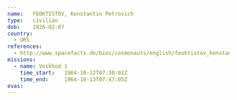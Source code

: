 ```yaml
---
name:	FEOKTISTOV, Konstantin Petrovich
type:	civilian
dob:	1926-02-07
country:
  - URS
references:
  - http://www.spacefacts.de/bios/cosmonauts/english/feoktistov_konstantin.htm
missions:
  - name: Voskhod 1
    time_start:   1964-10-12T07:30:01Z
    time_end:     1964-10-13T07:47:05Z
evas:
---
```

